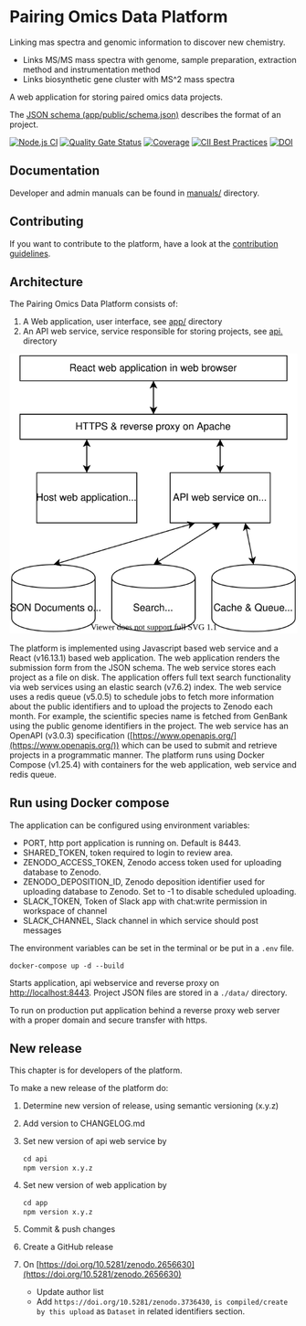 # Pairing Omics Data Platform

Linking mas spectra and genomic information to discover new chemistry.

* Links MS/MS mass spectra with genome, sample preparation, extraction method and instrumentation method
* Links biosynthetic gene cluster with MS^2 mass spectra

A web application for storing paired omics data projects.

The [JSON schema (app/public/schema.json)](app/public/schema.json) describes the format of an project.

[![Node.js CI](https://github.com/iomega/paired-data-form/workflows/CI/badge.svg)](https://github.com/iomega/paired-data-form/actions?query=workflow%3A%22CI%22CI)
[![Quality Gate Status](https://sonarcloud.io/api/project_badges/measure?project=iomega_paired-data-form&metric=alert_status)](https://sonarcloud.io/dashboard?id=iomega_paired-data-form)
[![Coverage](https://sonarcloud.io/api/project_badges/measure?project=iomega_paired-data-form&metric=coverage)](https://sonarcloud.io/dashboard?id=iomega_paired-data-form)
[![CII Best Practices](https://bestpractices.coreinfrastructure.org/projects/3757/badge)](https://bestpractices.coreinfrastructure.org/projects/3757)
[![DOI](https://zenodo.org/badge/DOI/10.5281/zenodo.2656630.svg)](https://doi.org/10.5281/zenodo.2656630)

## Documentation

Developer and admin manuals can be found in [manuals/](manuals/) directory.

## Contributing

If you want to contribute to the platform, have a look at the [contribution guidelines](CONTRIBUTING.md).

## Architecture

The Pairing Omics Data Platform consists of:

1. A Web application, user interface, see [app/](app/) directory
2. An API web service, service responsible for storing projects, see [api.](api/) directory

[![Architecture diagram](app/src/pages/methods/architecture.svg)](app/src/pages/methods/architecture.svg)

The platform is implemented using Javascript based web service and a React (v16.13.1) based web application. The web application renders the submission form from the JSON schema. The web service stores each project as a file on disk. The application offers full text search functionality via web services using an elastic search (v7.6.2) index. The web service uses a redis queue (v5.0.5) to schedule jobs to fetch more information about the public identifiers and to upload the projects to Zenodo each month. For example, the scientific species name is fetched from GenBank using the public genome identifiers in the project. The web service has an OpenAPI (v3.0.3) specification ([https://www.openapis.org/](https://www.openapis.org/)) which can be used to submit and retrieve projects in a programmatic manner. The platform runs using Docker Compose (v1.25.4) with containers for the web application, web service and redis queue.

## Run using Docker compose

The application can be configured using environment variables:

* PORT, http port application is running on. Default is 8443.
* SHARED_TOKEN, token required to login to review area.
* ZENODO_ACCESS_TOKEN, Zenodo access token used for uploading database to Zenodo.
* ZENODO_DEPOSITION_ID, Zenodo deposition identifier used for uploading database to Zenodo. Set to -1 to disable scheduled uploading.
* SLACK_TOKEN, Token of Slack app with chat:write permission in workspace of channel
* SLACK_CHANNEL, Slack channel in which service should post messages

The environment variables can be set in the terminal or be put in a `.env` file.

```shell
docker-compose up -d --build
```

Starts application, api webservice and reverse proxy on [http://localhost:8443](http://localhost:8443).
Project JSON files are stored in a `./data/` directory.

To run on production put application behind a reverse proxy web server with a proper domain and secure transfer with https.

## New release

This chapter is for developers of the platform.

To make a new release of the platform do:

1. Determine new version of release, using semantic versioning (x.y.z)
2. Add version to CHANGELOG.md
3. Set new version of api web service by

    ```shell
    cd api
    npm version x.y.z
    ```

4. Set new version of web application by

    ```shell
    cd app
    npm version x.y.z
    ```

5. Commit & push changes
6. Create a GitHub release
7. On [https://doi.org/10.5281/zenodo.2656630](https://doi.org/10.5281/zenodo.2656630)
    * Update author list
    * Add `https://doi.org/10.5281/zenodo.3736430`, `is compiled/create by this upload` as `Dataset` in related identifiers section.
